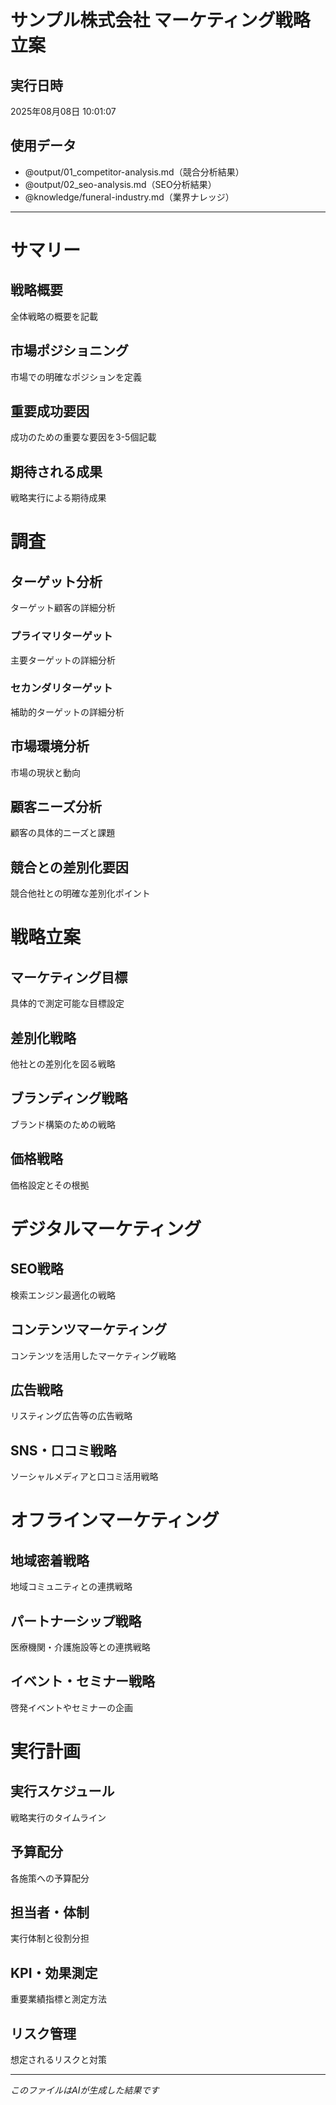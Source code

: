 # サンプル株式会社 マーケティング戦略立案

## 実行日時
<!-- TODO_EXECUTION_DATE -->
2025年08月08日 10:01:07
<!-- /TODO_EXECUTION_DATE -->

## 使用データ
- @output/01_competitor-analysis.md（競合分析結果）
- @output/02_seo-analysis.md（SEO分析結果）
- @knowledge/funeral-industry.md（業界ナレッジ）

---

# サマリー

## 戦略概要
<!-- TODO_STRATEGY_OVERVIEW -->
全体戦略の概要を記載
<!-- /TODO_STRATEGY_OVERVIEW -->

## 市場ポジショニング
<!-- TODO_MARKET_POSITIONING -->
市場での明確なポジションを定義
<!-- /TODO_MARKET_POSITIONING -->

## 重要成功要因
<!-- TODO_SUCCESS_FACTORS -->
成功のための重要な要因を3-5個記載
<!-- /TODO_SUCCESS_FACTORS -->

## 期待される成果
<!-- TODO_EXPECTED_RESULTS -->
戦略実行による期待成果
<!-- /TODO_EXPECTED_RESULTS -->

# 調査

## ターゲット分析
<!-- TODO_TARGET_ANALYSIS -->
ターゲット顧客の詳細分析
<!-- /TODO_TARGET_ANALYSIS -->

### プライマリターゲット
<!-- TODO_PRIMARY_TARGET -->
主要ターゲットの詳細分析
<!-- /TODO_PRIMARY_TARGET -->

### セカンダリターゲット
<!-- TODO_SECONDARY_TARGET -->
補助的ターゲットの詳細分析
<!-- /TODO_SECONDARY_TARGET -->

## 市場環境分析
<!-- TODO_MARKET_ENVIRONMENT -->
市場の現状と動向
<!-- /TODO_MARKET_ENVIRONMENT -->

## 顧客ニーズ分析
<!-- TODO_CUSTOMER_NEEDS -->
顧客の具体的ニーズと課題
<!-- /TODO_CUSTOMER_NEEDS -->

## 競合との差別化要因
<!-- TODO_DIFFERENTIATION_FACTORS -->
競合他社との明確な差別化ポイント
<!-- /TODO_DIFFERENTIATION_FACTORS -->

# 戦略立案

## マーケティング目標
<!-- TODO_MARKETING_GOALS -->
具体的で測定可能な目標設定
<!-- /TODO_MARKETING_GOALS -->

## 差別化戦略
<!-- TODO_DIFFERENTIATION_STRATEGY -->
他社との差別化を図る戦略
<!-- /TODO_DIFFERENTIATION_STRATEGY -->

## ブランディング戦略
<!-- TODO_BRANDING_STRATEGY -->
ブランド構築のための戦略
<!-- /TODO_BRANDING_STRATEGY -->

## 価格戦略
<!-- TODO_PRICING_STRATEGY -->
価格設定とその根拠
<!-- /TODO_PRICING_STRATEGY -->

# デジタルマーケティング

## SEO戦略
<!-- TODO_SEO_STRATEGY -->
検索エンジン最適化の戦略
<!-- /TODO_SEO_STRATEGY -->

## コンテンツマーケティング
<!-- TODO_CONTENT_MARKETING -->
コンテンツを活用したマーケティング戦略
<!-- /TODO_CONTENT_MARKETING -->

## 広告戦略
<!-- TODO_ADVERTISING_STRATEGY -->
リスティング広告等の広告戦略
<!-- /TODO_ADVERTISING_STRATEGY -->

## SNS・口コミ戦略
<!-- TODO_SOCIAL_STRATEGY -->
ソーシャルメディアと口コミ活用戦略
<!-- /TODO_SOCIAL_STRATEGY -->

# オフラインマーケティング

## 地域密着戦略
<!-- TODO_LOCAL_STRATEGY -->
地域コミュニティとの連携戦略
<!-- /TODO_LOCAL_STRATEGY -->

## パートナーシップ戦略
<!-- TODO_PARTNERSHIP_STRATEGY -->
医療機関・介護施設等との連携戦略
<!-- /TODO_PARTNERSHIP_STRATEGY -->

## イベント・セミナー戦略
<!-- TODO_EVENT_STRATEGY -->
啓発イベントやセミナーの企画
<!-- /TODO_EVENT_STRATEGY -->

# 実行計画

## 実行スケジュール
<!-- TODO_EXECUTION_SCHEDULE -->
戦略実行のタイムライン
<!-- /TODO_EXECUTION_SCHEDULE -->

## 予算配分
<!-- TODO_BUDGET_ALLOCATION -->
各施策への予算配分
<!-- /TODO_BUDGET_ALLOCATION -->

## 担当者・体制
<!-- TODO_TEAM_STRUCTURE -->
実行体制と役割分担
<!-- /TODO_TEAM_STRUCTURE -->

## KPI・効果測定
<!-- TODO_KPI_MEASUREMENT -->
重要業績指標と測定方法
<!-- /TODO_KPI_MEASUREMENT -->

## リスク管理
<!-- TODO_RISK_MANAGEMENT -->
想定されるリスクと対策
<!-- /TODO_RISK_MANAGEMENT -->

---
*このファイルはAIが生成した結果です* 
